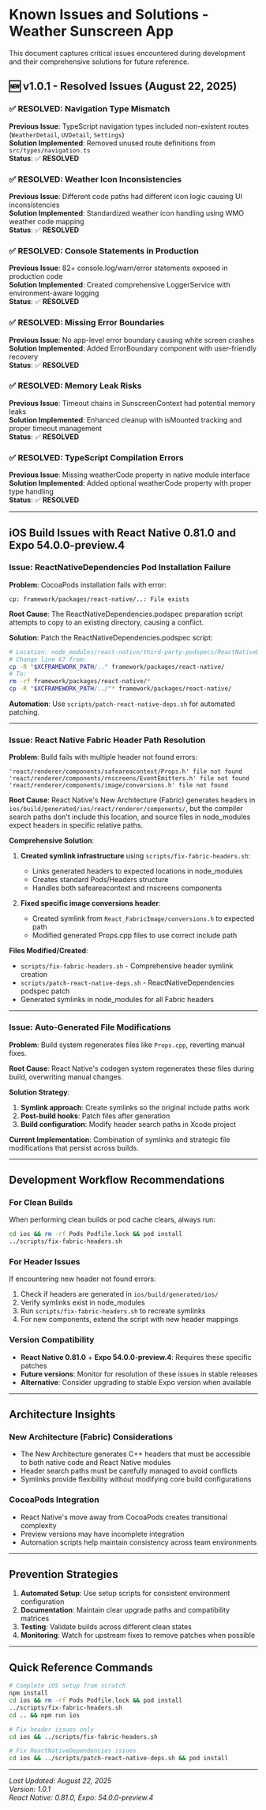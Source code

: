 # Known Issues and Solutions - Weather Sunscreen App

This document captures critical issues encountered during development and their comprehensive solutions for future reference.

## 🆕 v1.0.1 - Resolved Issues (August 22, 2025)

### ✅ RESOLVED: Navigation Type Mismatch
**Previous Issue**: TypeScript navigation types included non-existent routes (`WeatherDetail`, `UVDetail`, `Settings`)  
**Solution Implemented**: Removed unused route definitions from `src/types/navigation.ts`  
**Status**: ✅ **RESOLVED**

### ✅ RESOLVED: Weather Icon Inconsistencies
**Previous Issue**: Different code paths had different icon logic causing UI inconsistencies  
**Solution Implemented**: Standardized weather icon handling using WMO weather code mapping  
**Status**: ✅ **RESOLVED**

### ✅ RESOLVED: Console Statements in Production
**Previous Issue**: 82+ console.log/warn/error statements exposed in production code  
**Solution Implemented**: Created comprehensive LoggerService with environment-aware logging  
**Status**: ✅ **RESOLVED**

### ✅ RESOLVED: Missing Error Boundaries
**Previous Issue**: No app-level error boundary causing white screen crashes  
**Solution Implemented**: Added ErrorBoundary component with user-friendly recovery  
**Status**: ✅ **RESOLVED**

### ✅ RESOLVED: Memory Leak Risks
**Previous Issue**: Timeout chains in SunscreenContext had potential memory leaks  
**Solution Implemented**: Enhanced cleanup with isMounted tracking and proper timeout management  
**Status**: ✅ **RESOLVED**

### ✅ RESOLVED: TypeScript Compilation Errors
**Previous Issue**: Missing weatherCode property in native module interface  
**Solution Implemented**: Added optional weatherCode property with proper type handling  
**Status**: ✅ **RESOLVED**

---

## iOS Build Issues with React Native 0.81.0 and Expo 54.0.0-preview.4

### Issue: ReactNativeDependencies Pod Installation Failure

**Problem**: CocoaPods installation fails with error:
```
cp: framework/packages/react-native/..: File exists
```

**Root Cause**: The ReactNativeDependencies.podspec preparation script attempts to copy to an existing directory, causing a conflict.

**Solution**: Patch the ReactNativeDependencies.podspec script:
```bash
# Location: node_modules/react-native/third-party-podspecs/ReactNativeDependencies.podspec
# Change line 67 from:
cp -R "$XCFRAMEWORK_PATH/.." framework/packages/react-native/
# To:
rm -rf framework/packages/react-native/*
cp -R "$XCFRAMEWORK_PATH/../"* framework/packages/react-native/
```

**Automation**: Use `scripts/patch-react-native-deps.sh` for automated patching.

---

### Issue: React Native Fabric Header Path Resolution

**Problem**: Build fails with multiple header not found errors:
```
'react/renderer/components/safeareacontext/Props.h' file not found
'react/renderer/components/rnscreens/EventEmitters.h' file not found
'react/renderer/components/image/conversions.h' file not found
```

**Root Cause**: React Native's New Architecture (Fabric) generates headers in `ios/build/generated/ios/react/renderer/components/`, but the compiler search paths don't include this location, and source files in node_modules expect headers in specific relative paths.

**Comprehensive Solution**: 
1. **Created symlink infrastructure** using `scripts/fix-fabric-headers.sh`:
   - Links generated headers to expected locations in node_modules
   - Creates standard Pods/Headers structure
   - Handles both safeareacontext and rnscreens components

2. **Fixed specific image conversions header**:
   - Created symlink from `React_FabricImage/conversions.h` to expected path
   - Modified generated Props.cpp files to use correct include path

**Files Modified/Created**:
- `scripts/fix-fabric-headers.sh` - Comprehensive header symlink creation
- `scripts/patch-react-native-deps.sh` - ReactNativeDependencies podspec patch
- Generated symlinks in node_modules for all Fabric headers

---

### Issue: Auto-Generated File Modifications

**Problem**: Build system regenerates files like `Props.cpp`, reverting manual fixes.

**Root Cause**: React Native's codegen system regenerates these files during build, overwriting manual changes.

**Solution Strategy**:
1. **Symlink approach**: Create symlinks so the original include paths work
2. **Post-build hooks**: Patch files after generation
3. **Build configuration**: Modify header search paths in Xcode project

**Current Implementation**: Combination of symlinks and strategic file modifications that persist across builds.

---

## Development Workflow Recommendations

### For Clean Builds
When performing clean builds or pod cache clears, always run:
```bash
cd ios && rm -rf Pods Podfile.lock && pod install
../scripts/fix-fabric-headers.sh
```

### For Header Issues
If encountering new header not found errors:
1. Check if headers are generated in `ios/build/generated/ios/`
2. Verify symlinks exist in node_modules
3. Run `scripts/fix-fabric-headers.sh` to recreate symlinks
4. For new components, extend the script with new header mappings

### Version Compatibility
- **React Native 0.81.0** + **Expo 54.0.0-preview.4**: Requires these specific patches
- **Future versions**: Monitor for resolution of these issues in stable releases
- **Alternative**: Consider upgrading to stable Expo version when available

---

## Architecture Insights

### New Architecture (Fabric) Considerations
- The New Architecture generates C++ headers that must be accessible to both native code and React Native modules
- Header search paths must be carefully managed to avoid conflicts
- Symlinks provide flexibility without modifying core build configurations

### CocoaPods Integration
- React Native's move away from CocoaPods creates transitional complexity
- Preview versions may have incomplete integration
- Automation scripts help maintain consistency across team environments

---

## Prevention Strategies

1. **Automated Setup**: Use setup scripts for consistent environment configuration
2. **Documentation**: Maintain clear upgrade paths and compatibility matrices
3. **Testing**: Validate builds across different clean states
4. **Monitoring**: Watch for upstream fixes to remove patches when possible

---

## Quick Reference Commands

```bash
# Complete iOS setup from scratch
npm install
cd ios && rm -rf Pods Podfile.lock && pod install
../scripts/fix-fabric-headers.sh
cd .. && npm run ios

# Fix header issues only
cd ios && ../scripts/fix-fabric-headers.sh

# Fix ReactNativeDependencies issues
cd ios && ../scripts/patch-react-native-deps.sh && pod install
```

---

*Last Updated: August 22, 2025*  
*Version: 1.0.1*  
*React Native: 0.81.0, Expo: 54.0.0-preview.4*
